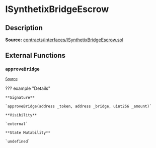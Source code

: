 # ISynthetixBridgeEscrow

## Description

**Source:** [contracts/interfaces/ISynthetixBridgeEscrow.sol](https://github.com/Synthetixio/synthetix/tree/v2.44.0-alpha-2/contracts/interfaces/ISynthetixBridgeEscrow.sol)

## External Functions

### `approveBridge`

<sub>[Source](https://github.com/Synthetixio/synthetix/tree/v2.44.0-alpha-2/contracts/interfaces/ISynthetixBridgeEscrow.sol#L5)</sub>

??? example "Details"

    **Signature**

    `approveBridge(address _token, address _bridge, uint256 _amount)`

    **Visibility**

    `external`

    **State Mutability**

    `undefined`
